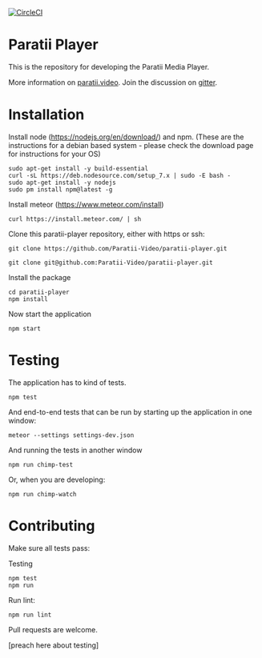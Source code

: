 [![CircleCI](https://circleci.com/gh/Paratii-Video/paratii-player.svg?style=svg)](https://circleci.com/gh/Paratii-Video/paratii-player)

# Paratii Player

This is the repository for developing the Paratii Media Player.

More information on [paratii.video](http://paratii.video/). Join the discussion on [gitter](https://gitter.im/Paratii-Video).


# Installation


Install node (https://nodejs.org/en/download/) and npm. (These are the instructions for a debian based system - please check the download page for instructions for your OS)

    sudo apt-get install -y build-essential
    curl -sL https://deb.nodesource.com/setup_7.x | sudo -E bash -
    sudo apt-get install -y nodejs
    sudo pm install npm@latest -g

Install meteor (https://www.meteor.com/install)

    curl https://install.meteor.com/ | sh

Clone this paratii-player repository, either with https or ssh:


    git clone https://github.com/Paratii-Video/paratii-player.git

    git clone git@github.com:Paratii-Video/paratii-player.git

Install the package

    cd paratii-player
    npm install

Now start the application

    npm start


# Testing

The application has to kind of tests.

    npm test

And end-to-end tests that can be run by starting up the application in one window:

    meteor --settings settings-dev.json

And running the tests in another window

    npm run chimp-test

Or, when you are developing:

    npm run chimp-watch


# Contributing

Make sure all tests pass:

Testing

    npm test
    npm run

Run lint:

    npm run lint

Pull requests are welcome.

[preach here about testing]
